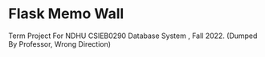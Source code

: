 # Flask Memo Wall
Term Project For NDHU CSIEB0290 Database System , Fall 2022.
(Dumped By Professor, Wrong Direction)
